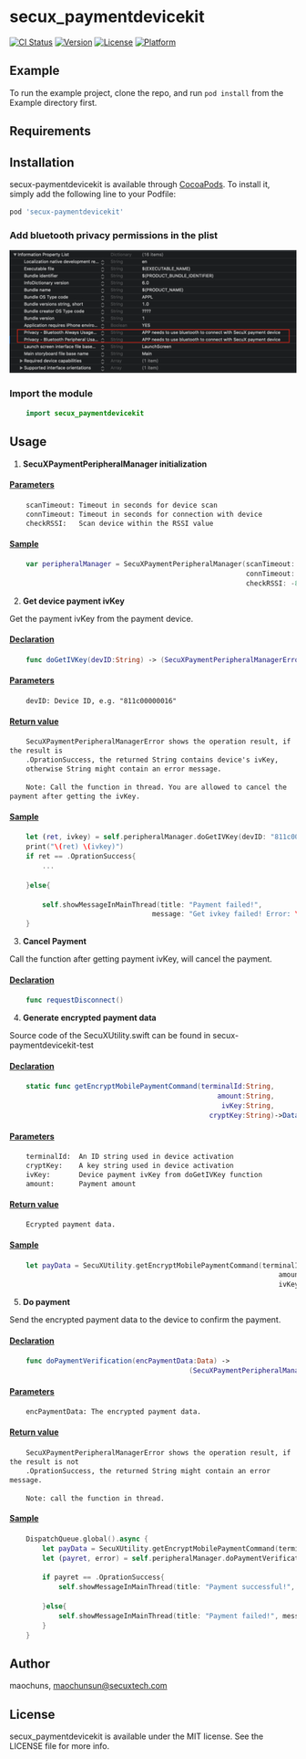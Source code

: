 # secux_paymentdevicekit

[![CI Status](https://img.shields.io/travis/maochuns/secux-paymentkit-v2.svg?style=flat)](https://travis-ci.org/maochuns/secux-paymentkit-v2)
[![Version](https://img.shields.io/cocoapods/v/secux-paymentkit-v2.svg?style=flat)](https://cocoapods.org/pods/secux-paymentkit-v2)
[![License](https://img.shields.io/cocoapods/l/secux-paymentkit-v2.svg?style=flat)](https://cocoapods.org/pods/secux-paymentkit-v2)
[![Platform](https://img.shields.io/cocoapods/p/secux-paymentkit-v2.svg?style=flat)](https://cocoapods.org/pods/secux-paymentkit-v2)

## Example

To run the example project, clone the repo, and run `pod install` from the Example directory first.

## Requirements

## Installation

secux-paymentdevicekit is available through [CocoaPods](https://cocoapods.org). To install it, simply add the following line to your Podfile:

```ruby
pod 'secux-paymentdevicekit'
```

### Add bluetooth privacy permissions in the plist

![Screenshot](Readme_PlistImg.png)

### Import the module

```swift 
    import secux_paymentdevicekit
```

## Usage

1. <b>SecuXPaymentPeripheralManager initialization</b>
#### <u>Parameters</u>
```
    scanTimeout: Timeout in seconds for device scan
    connTimeout: Timeout in seconds for connection with device
    checkRSSI:   Scan device within the RSSI value
```

#### <u>Sample</u>
```swift
    var peripheralManager = SecuXPaymentPeripheralManager(scanTimeout: 5, 
                                                          connTimeout: 30, 
                                                          checkRSSI: -80)
```


2. <b>Get device payment ivKey</b>

Get the payment ivKey from the payment device.

#### <u>Declaration</u>
```swift
    func doGetIVKey(devID:String) -> (SecuXPaymentPeripheralManagerError, String)
```

#### <u>Parameters</u>
```
    devID: Device ID, e.g. "811c00000016"
```

#### <u>Return value</u>
```
    SecuXPaymentPeripheralManagerError shows the operation result, if the result is  
    .OprationSuccess, the returned String contains device's ivKey, 
    otherwise String might contain an error message.  

    Note: Call the function in thread. You are allowed to cancel the payment after getting the ivKey. 
```

#### <u>Sample</u>
```swift
    let (ret, ivkey) = self.peripheralManager.doGetIVKey(devID: "811c00000016")
    print("\(ret) \(ivkey)")
    if ret == .OprationSuccess{
        ...

    }else{
        
        self.showMessageInMainThread(title: "Payment failed!", 
                                   message: "Get ivkey failed! Error: \(ivkey)")
    }
```

3. <b>Cancel Payment</b>

Call the function after getting payment ivKey, will cancel the payment.

#### <u>Declaration</u>
```swift
    func requestDisconnect()
```

4. <b>Generate encrypted payment data</b>

Source code of the SecuXUtility.swift can be found in secux-paymentdevicekit-test

#### <u>Declaration</u>
```swift
    static func getEncryptMobilePaymentCommand(terminalId:String, 
                                                   amount:String, 
                                                    ivKey:String, 
                                                 cryptKey:String)->Data?
```

#### <u>Parameters</u>
```
    terminalId:  An ID string used in device activation 
    cryptKey:    A key string used in device activation
    ivKey:       Device payment ivKey from doGetIVKey function
    amount:      Payment amount
```

#### <u>Return value</u>
```
    Ecrypted payment data.
```

#### <u>Sample</u>
```swift
    let payData = SecuXUtility.getEncryptMobilePaymentCommand(terminalId: "gkn3p0ec", 
                                                                  amount: "200", 
                                                                  ivKey: ivkey, cryptKey: pKey)
```

5. <b>Do payment</b>

Send the encrypted payment data to the device to confirm the payment.
#### <u>Declaration</u>
```swift
    func doPaymentVerification(encPaymentData:Data) ->  
                                            (SecuXPaymentPeripheralManagerError, String)
```

#### <u>Parameters</u>
```
    encPaymentData: The encrypted payment data.
```

#### <u>Return value</u>
```
    SecuXPaymentPeripheralManagerError shows the operation result, if the result is not 
    .OprationSuccess, the returned String might contain an error message.  

    Note: call the function in thread.
```

#### <u>Sample</u>
```swift
    DispatchQueue.global().async {
        let payData = SecuXUtility.getEncryptMobilePaymentCommand(terminalId: self.terminalID, amount: "2", ivKey: ivkey, cryptKey: self.paymentKey)
        let (payret, error) = self.peripheralManager.doPaymentVerification(encPaymentData: payData!)
        
        if payret == .OprationSuccess{
            self.showMessageInMainThread(title: "Payment successful!", message: "")
            
        }else{
            self.showMessageInMainThread(title: "Payment failed!", message: "Error: \(error)")
        }
    }
```

## Author

maochuns, maochunsun@secuxtech.com

## License

secux_paymentdevicekit is available under the MIT license. See the LICENSE file for more info.

